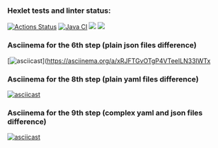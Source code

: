 ### Hexlet tests and linter status:
[![Actions Status](https://github.com/danikirillov/java-project-71/actions/workflows/hexlet-check.yml/badge.svg)](https://github.com/danikirillov/java-project-71/actions)
[![Java CI](https://github.com/danikirillov/java-project-71/actions/workflows/build-test.yml/badge.svg)](https://github.com/danikirillov/java-project-71/actions/workflows/build-test.yml)
<a href="https://codeclimate.com/github/danikirillov/java-project-71/maintainability"><img src="https://api.codeclimate.com/v1/badges/e3b86f45ad3f23ccc8a6/maintainability" /></a>
<a href="https://codeclimate.com/github/danikirillov/java-project-71/test_coverage"><img src="https://api.codeclimate.com/v1/badges/e3b86f45ad3f23ccc8a6/test_coverage" /></a>
### Asciinema for the 6th step (plain json files difference)
[![asciicast](https://asciinema.org/a/xRJFTGvOTgP4VTeeILN33IWTx.svg)](https://asciinema.org/a/xRJFTGvOTgP4VTeeILN33IWTx

### Asciinema for the 8th step (plain yaml files difference)
[![asciicast](https://asciinema.org/a/BkQ6KFxFmZ6PPXeyz6v835mW1.svg)](https://asciinema.org/a/BkQ6KFxFmZ6PPXeyz6v835mW1)

### Asciinema for the 9th step (complex yaml and json files difference)
[![asciicast](https://asciinema.org/a/Uj1Bi9vaYtlAt1tR4gFWUvD80.svg)](https://asciinema.org/a/Uj1Bi9vaYtlAt1tR4gFWUvD80)